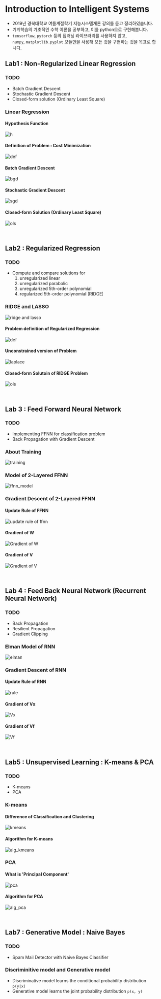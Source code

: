 # Introduction to Intelligent Systems
* 2019년 경북대학교 여름계절학기 지능시스템개론 강의를 듣고 정리하였습니다.
* 기계학습의 기초적인 수학 이론을 공부하고, 이를 python으로 구현해봅니다.
* `tensorflow`, `pytorch` 등의 딥러닝 라이브러리를 사용하지 않고,<br> `numpy`, `matplotlib.pyplot` 모듈만을 사용해 모든 것을 구현하는 것을 목표로 합니다.

## Lab1 : Non-Regularized Linear Regression
### TODO
* Batch Gradient Descent
* Stochastic Gradient Descent
* Closed-form solution (Ordinary Least Square)
### Linear Regression
#### Hypothesis Function
![h](images/image1_1.PNG)
#### Definition of Problem : Cost Minimization
![def](images/image1_2.PNG)
#### Batch Gradient Descent
![bgd](images/image1_3.PNG)
#### Stochastic Gradient Descent
![sgd](images/image1_4.PNG)
#### Closed-form Solution (Ordinary Least Square)
![ols](images/image1_5.PNG)


<br>

## Lab2 : Regularized Regression
### TODO
* Compute and compare solutions for
  1. unregularized linear
  2. unregularized parabolic
  3. unregularized 5th-order polynomial
  4. regularized 5th-order polynomial (RIDGE)
### RIDGE and LASSO
![ridge and lasso](images/image2.PNG)
#### Problem definition of Regularized Regression
![def](images/image2_1.PNG)
#### Unconstrained version of Problem
![laplace](images/image2_2.PNG)
#### Closed-form Solutoin of RIDGE Problem
![ols](images/image2_3.PNG)

<br>

## Lab 3 : Feed Forward Neural Network
### TODO
* Implementing FFNN for classification problem
* Back Propagation with Gradient Descent
### About Training
![training](images/image1.PNG)
### Model of 2-Layered FFNN
![ffnn_model](images/image3_1.PNG)
### Gradient Descent of 2-Layered FFNN
#### Update Rule of FFNN
![update rule of ffnn](images/image3_2.PNG)
#### Gradient of W
![Gradient of W](images/image3_3.PNG)
#### Gradient of V
![Gradient of V](images/image3_4.PNG)

<br>

## Lab 4 : Feed Back Neural Network (Recurrent Neural Network)
### TODO
* Back Propagation
* Resilient Propagation
* Gradient Clipping
### Elman Model of RNN
![elman](images/image4_1.PNG)
### Gradient Descent of RNN
#### Update Rule of RNN
![rule](images/image4_2.PNG)
#### Gradient of Vx
![Vx](images/image4_3.PNG)
#### Gradient of Vf
![Vf](images/image4_4.PNG)

<br>

## Lab5 : Unsupervised Learning : K-means & PCA
### TODO
* K-means
* PCA
### K-means
#### Difference of Classification and Clustering
![kmeans](images/image5_1.PNG)
#### Algorithm for K-means
![alg_kmeans](images/image5_2.PNG)
### PCA
#### What is 'Principal Component'
![pca](images/image5_3.PNG)
#### Algorithm for PCA
![alg_pca](images/image5_4.PNG)

<br>

## Lab7 : Generative Model : Naive Bayes
### TODO
* Spam Mail Detector with Naive Bayes Classifier
### Discriminitive model and Generative model
* Discriminative model learns the conditional probability distribution `p(y|x)`
* Generative model learns the joint probability distribution `p(x, y)`

